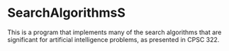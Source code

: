 # SearchAlgorithmsS

This is a program that implements many of the search algorithms that are significant for artificial intelligence problems, as presented in CPSC 322.